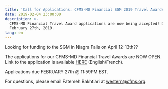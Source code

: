 ```yaml
---
title: 'Call for Applications: CFMS-MD Financial SGM 2019 Travel Awards'
date: 2019-02-04 23:00:00
description: >-
  CFMS-MD Financial Travel Award applications are now being accepted! Due
  February 27th, 2019.
lang: en
---
```


Looking for funding to the SGM in Niagra Falls on April 12-13th??

The applications for our CFMS-MD Financial Travel Awards are NOW OPEN. Link to the application is available [HERE](https://docs.google.com/forms/d/e/1FAIpQLSfXNm8KqiWYZ6wrgV42yL9T53SpyfyKfkLscZ3Z5_R3hGKJMQ/viewform?usp=sf_link)&nbsp;(English/French).&nbsp;

Applications due FEBRUARY 27th @ 11:59PM EST.

For questions, please email Fatemeh Bakhtiari at western@cfms.org.